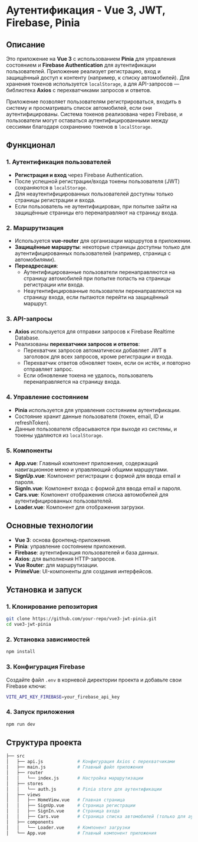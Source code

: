 # Аутентификация - Vue 3, JWT, Firebase, Pinia

## Описание

Это приложение на **Vue 3** с использованием **Pinia** для управления состоянием и **Firebase Authentication** для аутентификации пользователей. Приложение реализует регистрацию, вход и защищённый доступ к контенту (например, к списку автомобилей). Для хранения токенов используется `localStorage`, а для API-запросов — библиотека **Axios** с перехватчиками запросов и ответов.

Приложение позволяет пользователям регистрироваться, входить в систему и просматривать список автомобилей, если они аутентифицированы. Система токенов реализована через Firebase, и пользователи могут оставаться аутентифицированными между сессиями благодаря сохранению токенов в `localStorage`.

## Функционал

### 1. **Аутентификация пользователей**
   - **Регистрация и вход** через Firebase Authentication.
   - После успешной регистрации/входа токены пользователя (JWT) сохраняются в `localStorage`.
   - Для неаутентифицированных пользователей доступны только страницы регистрации и входа.
   - Если пользователь не аутентифицирован, при попытке зайти на защищённые страницы его перенаправляют на страницу входа.

### 2. **Маршрутизация**
   - Используется **vue-router** для организации маршрутов в приложении.
   - **Защищённые маршруты**: некоторые страницы доступны только для аутентифицированных пользователей (например, страница с автомобилями).
   - **Переадресация**:
     - Аутентифицированные пользователи перенаправляются на страницу автомобилей при попытке попасть на страницы регистрации или входа.
     - Неаутентифицированные пользователи перенаправляются на страницу входа, если пытаются перейти на защищённый маршрут.

### 3. **API-запросы**
   - **Axios** используется для отправки запросов к Firebase Realtime Database.
   - Реализованы **перехватчики запросов и ответов**:
     - Перехватчик запросов автоматически добавляет JWT в заголовок для всех запросов, кроме регистрации и входа.
     - Перехватчик ответов обновляет токен, если он истёк, и повторно отправляет запрос.
     - Если обновление токена не удалось, пользователь перенаправляется на страницу входа.

### 4. **Управление состоянием**
   - **Pinia** используется для управления состоянием аутентификации.
   - Состояние хранит данные пользователя (токен, email, ID и refreshToken).
   - Данные пользователя сбрасываются при выходе из системы, и токены удаляются из `localStorage`.

### 5. **Компоненты**
   - **App.vue**: Главный компонент приложения, содержащий навигационное меню и управляющий общими маршрутами.
   - **SignUp.vue**: Компонент регистрации с формой для ввода email и пароля.
   - **SignIn.vue**: Компонент входа с формой для ввода email и пароля.
   - **Cars.vue**: Компонент отображения списка автомобилей для аутентифицированных пользователей.
   - **Loader.vue**: Компонент для отображения загрузки.

## Основные технологии

- **Vue 3**: основа фронтенд-приложения.
- **Pinia**: управление состоянием приложения.
- **Firebase**: аутентификация пользователей и база данных.
- **Axios**: для выполнения HTTP-запросов.
- **Vue Router**: для маршрутизации.
- **PrimeVue**: UI-компоненты для создания интерфейсов.

## Установка и запуск

### 1. Клонирование репозитория

```bash
git clone https://github.com/your-repo/vue3-jwt-pinia.git
cd vue3-jwt-pinia
```

### 2. Установка зависимостей

```bash
npm install
```

### 3. Конфигурация Firebase

Создайте файл `.env` в корневой директории проекта и добавьте свои Firebase ключи:

```bash
VITE_API_KEY_FIREBASE=your_firebase_api_key
```

### 4. Запуск приложения

```bash
npm run dev
```

## Структура проекта

```bash
├── src
│   ├── api.js             # Конфигурация Axios с перехватчиками
│   ├── main.js            # Главный файл приложения
│   ├── router
│   │   └── index.js       # Настройка маршрутизации
│   ├── stores
│   │   └── auth.js        # Pinia store для аутентификации
│   ├── views
│   │   ├── HomeView.vue   # Главная страница
│   │   ├── SignUp.vue     # Страница регистрации
│   │   ├── SignIn.vue     # Страница входа
│   │   ├── Cars.vue       # Страница списка автомобилей (только для аутентифицированных пользователей)
│   ├── components
│   │   └── Loader.vue     # Компонент загрузки
│   └── App.vue            # Главный компонент приложения
```

